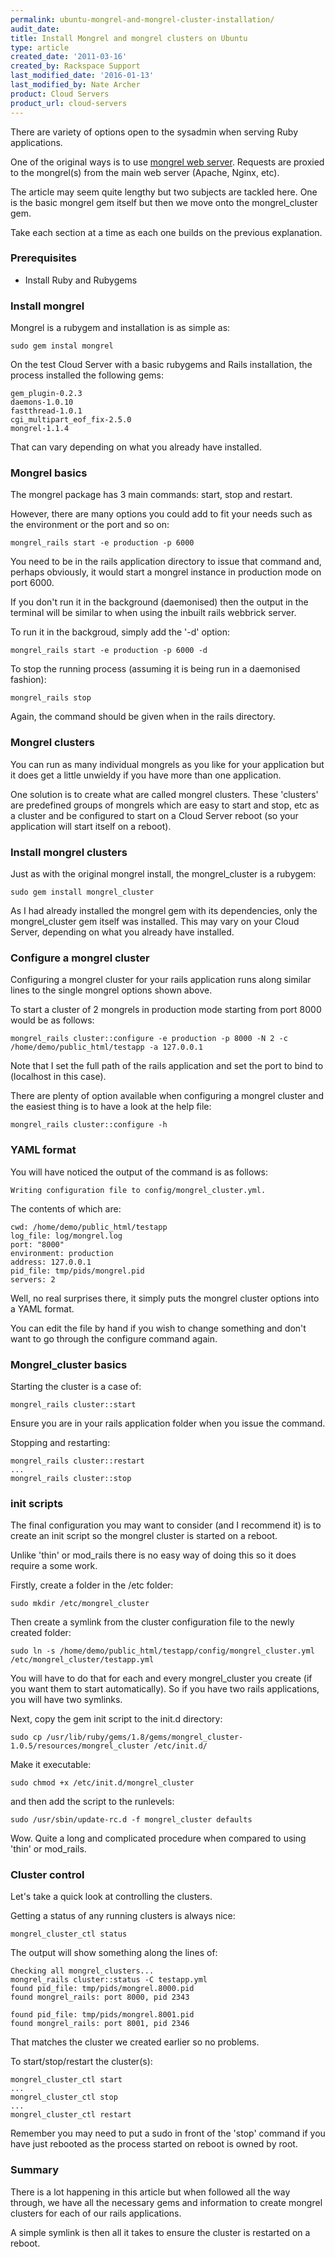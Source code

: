 ```yaml
---
permalink: ubuntu-mongrel-and-mongrel-cluster-installation/
audit_date:
title: Install Mongrel and mongrel clusters on Ubuntu
type: article
created_date: '2011-03-16'
created_by: Rackspace Support
last_modified_date: '2016-01-13'
last_modified_by: Nate Archer
product: Cloud Servers
product_url: cloud-servers
---
```


There are variety of options open to the sysadmin when serving Ruby
applications.

One of the original ways is to use [mongrel web
server](http://mongrel.rubyforge.org/ "http://mongrel.rubyforge.org/").
Requests are proxied to the mongrel(s) from the main web server (Apache,
Nginx, etc).

The article may seem quite lengthy but two subjects are tackled here.
One is the basic mongrel gem itself but then we move onto the
mongrel\_cluster gem.

Take each section at a time as each one builds on the previous
explanation.

### Prerequisites

-   Install Ruby and Rubygems

### Install mongrel


Mongrel is a rubygem and installation is as simple as:

    sudo gem instal mongrel

On the test Cloud Server with a basic rubygems and Rails installation,
the process installed the following gems:

    gem_plugin-0.2.3
    daemons-1.0.10
    fastthread-1.0.1
    cgi_multipart_eof_fix-2.5.0
    mongrel-1.1.4

That can vary depending on what you already have installed.

### Mongrel basics

The mongrel package has 3 main commands: start, stop and restart.

However, there are many options you could add to fit your needs such as
the environment or the port and so on:

    mongrel_rails start -e production -p 6000

You need to be in the rails application directory to issue that command
and, perhaps obviously, it would start a mongrel instance in production
mode on port 6000.

If you don't run it in the background (daemonised) then the output in
the terminal will be similar to when using the inbuilt rails webbrick
server.

To run it in the backgroud, simply add the '-d' option:

    mongrel_rails start -e production -p 6000 -d

To stop the running process (assuming it is being run in a daemonised
fashion):

    mongrel_rails stop

Again, the command should be given when in the rails directory.

### Mongrel clusters

You can run as many individual mongrels as you like for your application
but it does get a little unwieldy if you have more than one application.

One solution is to create what are called mongrel clusters. These
'clusters' are predefined groups of mongrels which are easy to start and
stop, etc as a cluster and be configured to start on a Cloud Server
reboot (so your application will start itself on a reboot).

### Install mongrel clusters

Just as with the original mongrel install, the mongrel\_cluster is a
rubygem:

    sudo gem install mongrel_cluster

As I had already installed the mongrel gem with its dependencies, only
the mongrel\_cluster gem itself was installed. This may vary on your
Cloud Server, depending on what you already have installed.

### Configure a mongrel cluster

Configuring a mongrel cluster for your rails application runs along
similar lines to the single mongrel options shown above.

To start a cluster of 2 mongrels in production mode starting from port
8000 would be as follows:

    mongrel_rails cluster::configure -e production -p 8000 -N 2 -c /home/demo/public_html/testapp -a 127.0.0.1

Note that I set the full path of the rails application and set the port
to bind to (localhost in this case).

There are plenty of option available when configuring a mongrel cluster
and the easiest thing is to have a look at the help file:

    mongrel_rails cluster::configure -h


### YAML format

You will have noticed the output of the command is as follows:

    Writing configuration file to config/mongrel_cluster.yml.

The contents of which are:

    cwd: /home/demo/public_html/testapp
    log_file: log/mongrel.log
    port: "8000"
    environment: production
    address: 127.0.0.1
    pid_file: tmp/pids/mongrel.pid
    servers: 2

Well, no real surprises there, it simply puts the mongrel cluster
options into a YAML format.

You can edit the file by hand if you wish to change something and don't
want to go through the configure command again.

### Mongrel\_cluster basics

Starting the cluster is a case of:

    mongrel_rails cluster::start

Ensure you are in your rails application folder when you issue the
command.

Stopping and restarting:

    mongrel_rails cluster::restart
    ...
    mongrel_rails cluster::stop

### init scripts

The final configuration you may want to consider (and I recommend it) is
to create an init script so the mongrel cluster is started on a reboot.

Unlike 'thin' or mod\_rails there is no easy way of doing this so it
does require a some work.

Firstly, create a folder in the /etc folder:

    sudo mkdir /etc/mongrel_cluster

Then create a symlink from the cluster configuration file to the newly
created folder:

    sudo ln -s /home/demo/public_html/testapp/config/mongrel_cluster.yml /etc/mongrel_cluster/testapp.yml

You will have to do that for each and every mongrel\_cluster you create
(if you want them to start automatically). So if you have two rails
applications, you will have two symlinks.

Next, copy the gem init script to the init.d directory:

    sudo cp /usr/lib/ruby/gems/1.8/gems/mongrel_cluster-1.0.5/resources/mongrel_cluster /etc/init.d/

Make it executable:

    sudo chmod +x /etc/init.d/mongrel_cluster

and then add the script to the runlevels:

    sudo /usr/sbin/update-rc.d -f mongrel_cluster defaults

Wow. Quite a long and complicated procedure when compared to using
'thin' or mod\_rails.

### Cluster control

Let's take a quick look at controlling the clusters.

Getting a status of any running clusters is always nice:

    mongrel_cluster_ctl status

The output will show something along the lines of:

    Checking all mongrel_clusters...
    mongrel_rails cluster::status -C testapp.yml
    found pid_file: tmp/pids/mongrel.8000.pid
    found mongrel_rails: port 8000, pid 2343

    found pid_file: tmp/pids/mongrel.8001.pid
    found mongrel_rails: port 8001, pid 2346

That matches the cluster we created earlier so no problems.

To start/stop/restart the cluster(s):

    mongrel_cluster_ctl start
    ...
    mongrel_cluster_ctl stop
    ...
    mongrel_cluster_ctl restart

Remember you may need to put a sudo in front of the 'stop' command if
you have just rebooted as the process started on reboot is owned by
root.

### Summary 

There is a lot happening in this article but when followed all the way
through, we have all the necessary gems and information to create
mongrel clusters for each of our rails applications.

A simple symlink is then all it takes to ensure the cluster is restarted
on a reboot.
